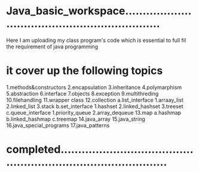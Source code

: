 # Java_basic_workspace...............................................................
Here I am uploading my class program's code which is essential to full fil the requirement of java programming
# it cover up the following topics
1.methods&constructors
2.encapsulation
3.inheritance
4.polymarphism
5.abstraction
6.interface
7.objects
8.exception
9.multithreding
10.filehandling
11.wrapper class
12.collection
  a.list_interface
    1.arraay_list
    2.linked_list
    3.stack
  b.set_interface
    1.hashset
    2.linked_hashset
    3.treeset
  c.queue_interface
    1.priority_queue
    2.array_dequeue
 13.map
   a.hashmap
   b.linked_hashmap
   c.treemap
 14.java_array
 15.java_string
 16.java_special_programs
 17.java_patterns
 # completed....................................................................................
